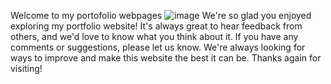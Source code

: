 Welcome to my portofolio webpages
![image](https://user-images.githubusercontent.com/57005303/206836493-748379f4-cc18-4c4c-9bf5-581cf09c4215.png)
We're so glad you enjoyed exploring my portfolio website! It's always great to hear feedback from others, and we'd love to know what you think about it. If you have any comments or suggestions, please let us know. We're always looking for ways to improve and make this website the best it can be. Thanks again for visiting!
